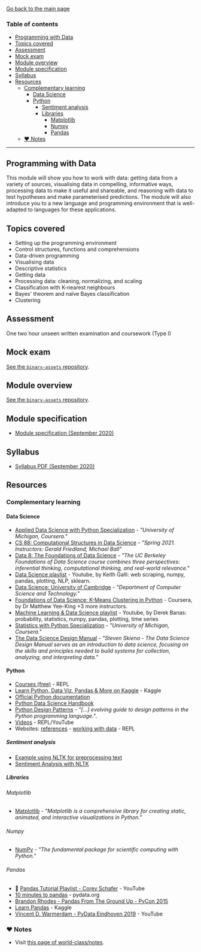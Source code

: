 [Go back to the main page](../../../README.md)

### Table of contents

- [Programming with Data](#programming-with-data)
- [Topics covered](#topics-covered)
- [Assessment](#assessment)
- [Mock exam](#mock-exam)
- [Module overview](#module-overview)
- [Module specification](#module-specification)
- [Syllabus](#syllabus)
- [Resources](#resources)
  - [Complementary learning](#complementary-learning)
    - [Data Science](#data-science)
    - [Python](#python)
      - [Sentiment analysis](#sentiment-analysis)
      - [Libraries](#libraries)
        - [Matplotlib](#matplotlib)
        - [Numpy](#numpy)
        - [Pandas](#pandas)
  - [:heart: Notes](#heart-notes)

---

## Programming with Data

This module will show you how to work with data: getting data from a
variety of sources, visualising data in compelling, informative ways,
processing data to make it useful and shareable, and reasoning with
data to test hypotheses and make parameterised predictions. The module
will also introduce you to a new language and programming environment
that is well-adapted to languages for these applications.

## Topics covered

- Setting up the programming environment
- Control structures, functions and comprehensions
- Data-driven programming
- Visualising data
- Descriptive statistics
- Getting data
- Processing data: cleaning, normalizing, and scaling
- Classification with K-nearest neighbours
- Bayes' theorem and naïve Bayes classification
- Clustering

## Assessment

One two hour unseen written examination and coursework (Type I)

## Mock exam

[See the `binary-assets` repository](https://github.com/world-class/binary-assets/tree/master/modules/cm2015_pwd).

## Module overview

[See the `binary-assets` repository](https://github.com/world-class/binary-assets/tree/master/modules/cm2015_pwd).

## Module specification

- [Module specification (September 2020)](https://github.com/world-class/binary-assets/blob/master/modules/module_specification/CM2015_PWD-Module-Spec.pdf)

## Syllabus

- [Syllabus PDF (September 2020)](https://github.com/world-class/binary-assets/blob/master/modules/syllabi/Syllabus_CM2015_PWD.pdf)

## Resources

### Complementary learning

#### Data Science

- [Applied Data Science with Python Specialization](https://www.coursera.org/specializations/data-science-python) - _"University of Michigan, Coursera."_
- [CS 88: Computational Structures in Data Science](https://cs88-website.github.io/sp21/) - _"Spring 2021. Instructors: Gerald Friedland, Michael Ball"_
- [Data 8: The Foundations of Data Science](http://data8.org/) - _"The UC Berkeley Foundations of Data Science course combines three perspectives: inferential thinking, computational thinking, and real-world relevance."_
- [Data Science playlist](https://www.youtube.com/watch?v=GjKQ6V_ViQE&list=PLFCB5Dp81iNVmuoGIqcT5oF4K-7kTI5vp) - Youtube, by Keith Galli: web scraping, numpy, pandas, plotting, NLP, sklearn.
- [Data Science: University of Cambridge](https://www.cl.cam.ac.uk/teaching/2021/DataSci/materials.html) - _"Department of Computer Science and Technology."_
- [Foundations of Data Science: K-Means Clustering in Python](https://www.coursera.org/learn/data-science-k-means-clustering-python) - Coursera, by Dr Matthew Yee-King +3 more instructors.
- [Machine Learning & Data Science playlist](https://www.youtube.com/watch?v=sEte4hXEgJ8&list=PLGLfVvz_LVvQy4mkmEvtFwZGg1S38MUmn) - Youtube, by Derek Banas: probability, statistics, numpy, pandas, plotting, time series
- [Statistics with Python Specialization](https://www.coursera.org/specializations/statistics-with-python) - _"University of Michigan, Coursera."_
- [The Data Science Design Manual](https://data-manual.com/) - _"Steven Skiena - The Data Science Design Manual serves as an introduction to data science, focusing on the skills and principles needed to build systems for collection, analyzing, and interpreting data."_

#### Python

- [Courses (free)](https://github.com/world-class/REPL/tree/master/online_courses/free#python) - REPL
- [Learn Python, Data Viz, Pandas & More on Kaggle](https://www.kaggle.com/learn/overview) - Kaggle
- [Official Python documentation](https://docs.python.org/3/)
- [Python Data Science Handbook](https://github.com/jakevdp/PythonDataScienceHandbook)
- [Python Design Patterns](https://python-patterns.guide/) - _"[...] evolving guide to design patterns in the Python programming language."_.
- [Videos](https://github.com/world-class/REPL/tree/master/youtube#python) - REPL/YouTube
- Websites: [references](https://github.com/world-class/REPL/tree/master/websites#python-1) - [working with data](https://github.com/world-class/REPL/tree/master/websites#working-with-data-pandas-numpy-matplotlib-ipython-scikit-learn) - REPL

##### Sentiment analysis

- [Example using NLTK for preprocessing text](https://colab.research.google.com/github/gal-a/blog/blob/master/docs/notebooks/nlp/nltk_preprocess.ipynb)
- [Sentiment Analysis with NLTK](https://www.kaggle.com/kakiac/sentiment-analysis-with-nltk)

##### Libraries

###### Matplotlib

- [Matplotlib](https://matplotlib.org/) - _"Matplotlib is a comprehensive library for creating static, animated, and interactive visualizations in Python."_

###### Numpy

- [NumPy](https://numpy.org/) - _"The fundamental package for scientific computing with Python."_

###### Pandas

- :3rd_place_medal: [Pandas Tutorial Playlist - Corey Schafer](https://www.youtube.com/playlist?list=PL-osiE80TeTsWmV9i9c58mdDCSskIFdDS) - YouTube
- [10 minutes to pandas](https://pandas.pydata.org/pandas-docs/stable/user_guide/10min.html) - pydata.org
- [Brandon Rhodes - Pandas From The Ground Up - PyCon 2015](https://www.youtube.com/watch?v=5JnMutdy6Fw)
- [Learn Pandas](https://www.kaggle.com/learn/pandas) - Kaggle
- [Vincent D. Warmerdam - PyData Eindhoven 2019](https://www.youtube.com/watch?v=yXGCKqo5cEY) - YouTube

### :heart: Notes

- Visit [this page of world-class/notes](https://github.com/world-class/notes/tree/master/level_5/programming-with-data/).
